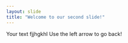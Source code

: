 ```yaml
---
layout: slide
title: "Welcome to our second slide!"
---
```

Your text fjjhgkhl
Use the left arrow to go back!
